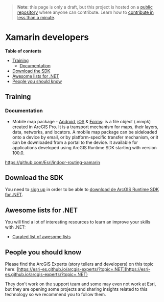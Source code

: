 > **Note**: this page is only a draft, but this project is hosted on a [public repository](https://github.com/hhkaos/awesome-arcgis) where anyone can contribute. Learn how to [contribute in less than a minute](https://github.com/hhkaos/awesome-arcgis/blob/master/CONTRIBUTING.md#contributions).

# Xamarin developers

<!-- START doctoc generated TOC please keep comment here to allow auto update -->
<!-- DON'T EDIT THIS SECTION, INSTEAD RE-RUN doctoc TO UPDATE -->
**Table of contents**

- [Training](#training)
  - [Documentation](#documentation)
- [Download the SDK](#download-the-sdk)
- [Awesome lists for .NET](#awesome-lists-for-net)
- [People you should know](#people-you-should-know)

<!-- END doctoc generated TOC please keep comment here to allow auto update -->

## Training
### Documentation
* Mobile map package - [Android](https://developers.arcgis.com/net/latest/android/guide/display-a-map.htm#ESRI_SECTION2_4CCB74E11EE04611849F3C0F41D9381C), [iOS](https://developers.arcgis.com/net/latest/ios/guide/display-a-map.htm#ESRI_SECTION2_4CCB74E11EE04611849F3C0F41D9381C) & [Forms](https://developers.arcgis.com/net/latest/forms/guide/display-a-map.htm#ESRI_SECTION2_4CCB74E11EE04611849F3C0F41D9381C): is a file object (.mmpk) created in ArcGIS Pro. It is a transport mechanism for maps, their layers, data, networks, and locators. A mobile map package can be sideloaded onto a device by email, or by platform-specific transfer mechanism, or it can be downloaded from a portal to the device. It available for applications developed using ArcGIS Runtime SDK starting with version 100.0.

https://github.com/Esri/indoor-routing-xamarin
## Download the SDK

You need to [sign up](https://developers.arcgis.com/sign-up/) in order to be able
to [download de ArcGIS Runtime SDK for .NET](https://developers.arcgis.com/downloads/).

## Awesome lists for .NET
You will find a lot of interesting resources to learn an improve your skills
with .NET:
* [Curated list of awesome lists](https://github.com/sindresorhus/awesome)

## People you should know
Please find the ArcGIS Experts (story tellers and developers) on this topic here: [https://esri-es.github.io/arcgis-experts/?topic=.NET](https://esri-es.github.io/arcgis-experts/?topic=.NET)

They don't work on the support team and some may even not work at Esri,
but they are opening some projects and sharing insights related to this
technology so we recommend you to follow them.
